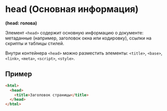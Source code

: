 # head (Основная информация)

**(head: голова)**

Элемент `<head>` содержит основную информацию о документе: метаданные (например, заголовок окна или кодировку), ссылки на скрипты и таблицы стилей.

Внутри контейнера `<head>` можно разместить элементы: `<title>`, `<base>`, `<link>`, `<meta>`, `<script>`, `<style>`.

## Пример

```html
<html>
  <head>
    <title>Заголовок страницы</title>
  </head>
</html>
```
